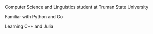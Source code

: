 Computer Science and Linguistics student at Truman State University

Familiar with Python and Go

Learning C++ and Julia

